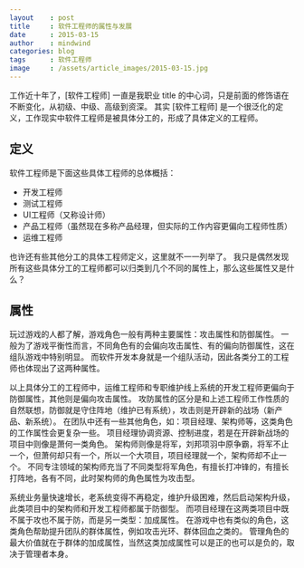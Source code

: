 ```yaml
---
layout    : post
title     : 软件工程师的属性与发展
date      : 2015-03-15
author    : mindwind
categories: blog
tags      : 软件工程师
image     : /assets/article_images/2015-03-15.jpg
---
```



工作近十年了，[软件工程师] 一直是我职业 title 的中心词，只是前面的修饰语在不断变化，从初级、中级、高级到资深。
其实 [软件工程师] 是一个很泛化的定义，工作现实中软件工程师是被具体分工的，形成了具体定义的工程师。


## 定义
软件工程师是下面这些具体工程师的总体概括：

  - 开发工程师
  - 测试工程师
  - UI工程师（又称设计师）
  - 产品工程师（虽然现在多称产品经理，但实际的工作内容更偏向工程师性质）
  - 运维工程师

也许还有些其他分工的具体工程师定义，这里就不一一列举了。
我只是偶然发现所有这些具体分工的工程师都可以归类到几个不同的属性上，那么这些属性又是什么？


## 属性
玩过游戏的人都了解，游戏角色一般有两种主要属性：攻击属性和防御属性。
一般为了游戏平衡性而言，不同角色有的会偏向攻击属性、有的偏向防御属性，这在组队游戏中特别明显。
而软件开发本身就是一个组队活动，因此各类分工的工程师也体现出了这两种属性。

以上具体分工的工程师中，运维工程师和专职维护线上系统的开发工程师更偏向于防御属性，其他则是偏向攻击属性。
攻防属性的区分是和上述工程师工作性质的自然联想，防御就是守住阵地（维护已有系统），攻击则是开辟新的战场（新产品、新系统）。
在团队中还有一些其他角色，如：项目经理、架构师等，这类角色的工作属性会更复杂一些。
项目经理协调资源、控制进度，若是在开辟新战场的项目中则像是萧何一类角色。
架构师则像是将军，刘邦项羽中原争霸，将军不止一个，但萧何却只有一个，所以一个大项目，项目经理就一个，架构师却不止一个。
不同专注领域的架构师充当了不同类型将军角色，有擅长打冲锋的，有擅长打阵地，各有不同，此时架构师的角色属性为攻击型。

系统业务量快速增长，老系统变得不再稳定，维护升级困难，然后启动架构升级，此类项目中的架构师和开发工程师都属于防御型。
而项目经理在这两类项目中既不属于攻也不属于防，而是另一类型：加成属性。
在游戏中也有类似的角色，这类角色帮助提升团队的群体属性，例如攻击光环、群体回血之类的。
管理角色的最大价值就在于群体的加成属性，当然这类加成属性可以是正的也可以是负的，取决于管理者本身。
